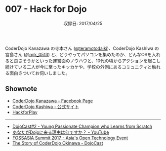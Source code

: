 # 007 - Hack for Dojo
<div style="text-align: center; padding-bottom: 30px;">収録日: 2017/04/25</div><br>

CoderDojo Kanazawa の寺本さん ([@teramotodaiki](https://twitter.com/teramotodaiki))、CoderDojo Kashiwa の宮島さん ([@mjk_0513](https://twitter.com/mjk_0513)) と、どうやってパソコンを集めたのか、どんなOSを入れると良さそうかといった運営面のノウハウと、10代の頃からアクションを起こし続けている二人が今に至ったキッカケや、学校の外側にあるコミュニティと触れる面白さついてお伺いしました。


## Shownote

- [CoderDojo Kanazawa - Facebook Page](https://www.facebook.com/coderdojo.kanazawa/)
- [CoderDojo Kashiwa  - 公式サイト](http://www.coderdojo-kashiwa.com/)
- [HackforPlay](https://www.hackforplay.xyz/)

-----------

- [DojoCast#2 - Young Passionate Champion who Learns from Scratch](/podcasts/2)
- [あなたがDojoに来る理由は何ですか？ - YouTube](https://www.youtube.com/watch?v=gLDue2xb1j8)
- [FOSSASIA Summit 2017 - Asia's Open Technology Event](https://2017.fossasia.org/)
- [The Story of CoderDojo Okinawa - DojoCast](/3)

